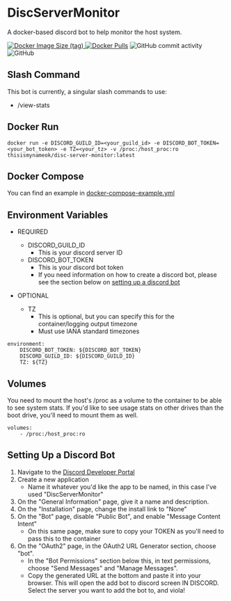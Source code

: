# DiscServerMonitor
A docker-based discord bot to help monitor the host system.

<a href="https://hub.docker.com/r/thisismynameok/disc-server-monitor"><img alt="Docker Image Size (tag)" src="https://img.shields.io/docker/image-size/thisismynameok/disc-server-monitor/latest?style=for-the-badge">
<img alt="Docker Pulls" src="https://img.shields.io/docker/pulls/thisismynameok/disc-server-monitor?style=for-the-badge"></a>
<img alt="GitHub commit activity" src="https://img.shields.io/github/commit-activity/m/thisismygithubok/DiscServerMonitor?color=brightgreen&style=for-the-badge">
<img alt="GitHub" src="https://img.shields.io/github/license/thisismygithubok/DiscServerMonitor?style=for-the-badge"></p>

## Slash Command ##
This bot is currently, a singular slash commands to use:
- /view-stats

## Docker Run ##
```
docker run -e DISCORD_GUILD_ID=<your_guild_id> -e DISCORD_BOT_TOKEN=<your_bot_token> -e TZ=<your_tz> -v /proc:/host_proc:ro thisismynameok/disc-server-monitor:latest
```

## Docker Compose ##
You can find an example in [docker-compose-example.yml](https://github.com/thisismygithubok/DiscServerMonitor/blob/main/docker-compose-example.yml)

## Environment Variables ##
- REQUIRED
    - DISCORD_GUILD_ID
        - This is your discord server ID
    - DISCORD_BOT_TOKEN
        - This is your discord bot token
        - If you need information on how to create a discord bot, please see the section below on [setting up a discord bot](#setting-up-a-discord-bot)

- OPTIONAL
    - TZ
        - This is optional, but you can specify this for the container/logging output timezone
        - Must use IANA standard timezones

```
environment:
    DISCORD_BOT_TOKEN: ${DISCORD_BOT_TOKEN}
    DISCORD_GUILD_ID: ${DISCORD_GUILD_ID}
    TZ: ${TZ}
```

## Volumes ##
You need to mount the host's /proc as a volume to the container to be able to see system stats. If you'd like to see usage stats on other drives than the boot drive, you'll need to mount them as well.
```
volumes:
    - /proc:/host_proc:ro
```

## Setting Up a Discord Bot ##
1. Navigate to the [Discord Developer Portal](https://discord.com/developers/applications)
2. Create a new application
    - Name it whatever you'd like the app to be named, in this case I've used "DiscServerMonitor"
3. On the "General Information" page, give it a name and description.
4. On the "Installation" page, change the install link to "None"
5. On the "Bot" page, disable "Public Bot", and enable "Message Content Intent"  
    - On this same page, make sure to copy your TOKEN as you'll need to pass this to the container
6. On the "OAuth2" page, in the OAuth2 URL Generator section, choose "bot".
    - In the "Bot Permissions" section below this, in text permissions, choose "Send Messages" and "Manage Messages".
    - Copy the generated URL at the bottom and paste it into your browser. This will open the add bot to discord screen IN DISCORD. Select the server you want to add the bot to, and viola!